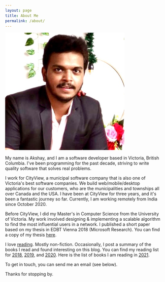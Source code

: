 ```yaml
---
layout: page
title: About Me
permalink: /about/
---
```


<div class="about">
    <a href="/images/Akshay.jpg">
    <img src="/images/Akshay.jpg" alt="Akshay Khot">
    </a>
</div>

My name is Akshay, and I am a software developer based in Victoria, British Columbia. I've been programming for the past decade, striving to write quality software that solves real problems.  

I work for CityView, a municipal software company that is also one of Victoria's best software companies. We build web/mobile/desktop applications for our customers, who are the municipalities and townships all over Canada and the USA. I have been at CityView for three years, and it's been a fantastic journey so far. Currently, I am working remotely from India since October 2020.

Before CityView, I did my Master's in Computer Science from the University of Victoria. My work involved designing & implementing a scalable algorithm to find the most influential users in a network. I published a short paper based on my thesis in EDBT Vienna 2018 (Microsoft Research). You can find a copy of my thesis [here](https://dspace.library.uvic.ca//handle/1828/8885).   

I love [reading](/books). Mostly non-fiction. Occasionally, I post a summary of the books I read and found interesting on this blog. You can find my reading list for [2018](/blog/books-I-read-in-2018), [2019](/blog/books-I-read-in-2019), and [2020](/blog/books-I-read-in-2020). Here is the list of books I am reading in [2021](https://public.3.basecamp.com/p/eyqQGbQ2ZqMEWRrmw6x19XGN). 

To get in touch, you can send me an email (see below).

Thanks for stopping by.


